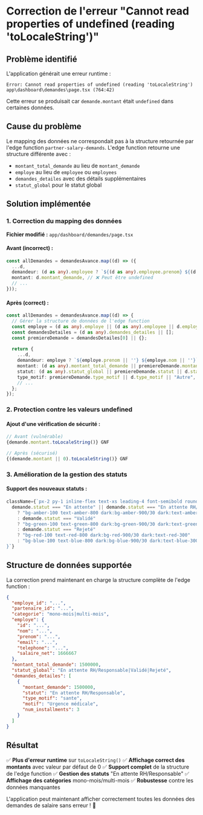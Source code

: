 # Correction de l'erreur "Cannot read properties of undefined (reading 'toLocaleString')"

## Problème identifié

L'application générait une erreur runtime :
```
Error: Cannot read properties of undefined (reading 'toLocaleString')
app\dashboard\demandes\page.tsx (764:42)
```

Cette erreur se produisait car `demande.montant` était `undefined` dans certaines données.

## Cause du problème

Le mapping des données ne correspondait pas à la structure retournée par l'edge function `partner-salary-demands`. L'edge function retourne une structure différente avec :

- `montant_total_demande` au lieu de `montant_demande`
- `employe` au lieu de `employee` ou `employees`
- `demandes_detailes` avec des détails supplémentaires
- `statut_global` pour le statut global

## Solution implémentée

### 1. Correction du mapping des données

**Fichier modifié :** `app/dashboard/demandes/page.tsx`

#### Avant (incorrect) :
```typescript
const allDemandes = demandesAvance.map((d) => ({
  ...d,
  demandeur: (d as any).employee ? `${(d as any).employee.prenom} ${(d as any).employee.nom}` : ...,
  montant: d.montant_demande, // ❌ Peut être undefined
  // ...
}));
```

#### Après (correct) :
```typescript
const allDemandes = demandesAvance.map((d) => {
  // Gérer la structure de données de l'edge function
  const employe = (d as any).employe || (d as any).employee || d.employees;
  const demandesDetailes = (d as any).demandes_detailes || [];
  const premiereDemande = demandesDetailes[0] || {};
  
  return {
    ...d,
    demandeur: employe ? `${employe.prenom || ''} ${employe.nom || ''}`.trim() : `Employé ${d.employe_id}`,
    montant: (d as any).montant_total_demande || premiereDemande.montant_demande || d.montant_demande || 0, // ✅ Valeur par défaut
    statut: (d as any).statut_global || premiereDemande.statut || d.statut || "Non défini",
    type_motif: premiereDemande.type_motif || d.type_motif || "Autre",
    // ...
  };
});
```

### 2. Protection contre les valeurs undefined

#### Ajout d'une vérification de sécurité :
```typescript
// Avant (vulnérable)
{demande.montant.toLocaleString()} GNF

// Après (sécurisé)
{(demande.montant || 0).toLocaleString()} GNF
```

### 3. Amélioration de la gestion des statuts

#### Support des nouveaux statuts :
```typescript
className={`px-2 py-1 inline-flex text-xs leading-4 font-semibold rounded-full ${
  demande.statut === "En attente" || demande.statut === "En attente RH/Responsable"
    ? "bg-amber-100 text-amber-800 dark:bg-amber-900/30 dark:text-amber-300"
    : demande.statut === "Validé"
    ? "bg-green-100 text-green-800 dark:bg-green-900/30 dark:text-green-300"
    : demande.statut === "Rejeté"
    ? "bg-red-100 text-red-800 dark:bg-red-900/30 dark:text-red-300"
    : "bg-blue-100 text-blue-800 dark:bg-blue-900/30 dark:text-blue-300"
}`}
```

## Structure de données supportée

La correction prend maintenant en charge la structure complète de l'edge function :

```json
{
  "employe_id": "...",
  "partenaire_id": "...",
  "categorie": "mono-mois|multi-mois",
  "employe": {
    "id": "...",
    "nom": "...",
    "prenom": "...",
    "email": "...",
    "telephone": "...",
    "salaire_net": 1666667
  },
  "montant_total_demande": 1500000,
  "statut_global": "En attente RH/Responsable|Validé|Rejeté",
  "demandes_detailes": [
    {
      "montant_demande": 1500000,
      "statut": "En attente RH/Responsable",
      "type_motif": "sante",
      "motif": "Urgence médicale",
      "num_installments": 3
    }
  ]
}
```

## Résultat

✅ **Plus d'erreur runtime** sur `toLocaleString()`
✅ **Affichage correct des montants** avec valeur par défaut de 0
✅ **Support complet** de la structure de l'edge function
✅ **Gestion des statuts** "En attente RH/Responsable"
✅ **Affichage des catégories** mono-mois/multi-mois
✅ **Robustesse** contre les données manquantes

L'application peut maintenant afficher correctement toutes les données des demandes de salaire sans erreur ! 🎉
